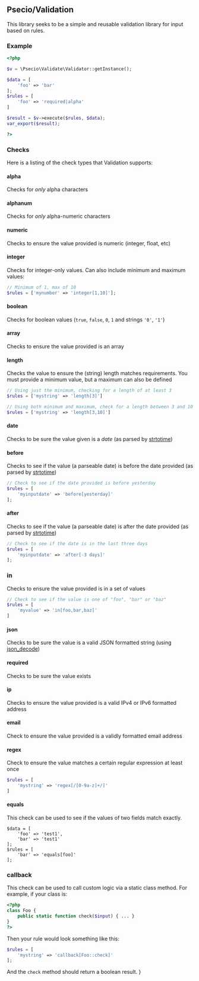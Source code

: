 ## Psecio/Validation

This library seeks to be a simple and reusable validation library for input based on rules.

### Example

```php
<?php

$v = \Psecio\Validate\Validator::getInstance();

$data = [
    'foo' => 'bar'
];
$rules = [
    'foo' => 'required|alpha'
]

$result = $v->execute($rules, $data);
var_export($result);

?>
```


### Checks

Here is a listing of the check types that Validation supports:

#### alpha
Checks for *only* alpha characters

#### alphanum
Checks for *only* alpha-numeric characters

#### numeric
Checks to ensure the value provided is numeric (integer, float, etc)

#### integer
Checks for integer-only values. Can also include minimum and maximum values:

```php
// Minimum of 1, max of 10
$rules = ['mynumber' => 'integer[1,10]'];
```

#### boolean
Checks for boolean values (`true`, `false`, `0`, `1` and strings `'0'`, `'1'`)

#### array
Checks to ensure the value provided is an array

#### length
Checks the value to ensure the (string) length matches requirements. You must provide a minimum value, but a maximum can also be defined

```php
// Using just the minimum, checking for a length of at least 3
$rules = ['mystring' => 'length[3]']

// Using both minimum and maximum, check for a length between 3 and 10
$rules = ['mystring' => 'length[3,10]']
```

#### date
Checks to be sure the value given is a *date* (as parsed by [strtotime](http://php.net/strtotime))

#### before
Checks to see if the value (a parseable date) is before the date provided (as parsed by [strtotime](http://php.net/strtotime))

```php
// Check to see if the date provided is before yesterday
$rules = [
    'myinputdate' => 'before[yesterday]'
];
```

#### after
Checks to see if the value (a parseable date) is after the date provided (as parsed by [strtotime](http://php.net/strtotime))

```php
// Check to see if the date is in the last three days
$rules = [
    'myinputdate' => 'after[-3 days]'
];
```

### in
Checks to ensure the value provided is in a set of values

```php
// Check to see if the value is one of "foo", "bar" or "baz"
$rules = [
    'myvalue' => 'in[foo,bar,baz]'
]
```

#### json
Checks to be sure the value is a valid JSON formatted string (using [json_decode](http://php.net/json_decode))

#### required
Checks to be sure the value exists

#### ip
Checks to ensure the value provided is a valid IPv4 or IPv6 formatted address

#### email
Check to ensure the value provided is a validly formatted email address

#### regex
Check to ensure the value matches a certain regular expression at least once

```php
$rules = [
    'mystring' => 'regex[/[0-9a-z]+/]'
]
```

#### equals
This check can be used to see if the values of two fields match exactly.

```
$data = [
    'foo' => 'test1',
    'bar' => 'test1'
];
$rules = [
    'bar' => 'equals[foo]'
];
```

### callback

This check can be used to call custom logic via a static class method. For example, if your class is:

```php
<?php
class Foo {
	public static function check($input) { ... }
}
?>
```

Then your rule would look something like this:

```php
$rules = [
	'mystring' => 'callback[Foo::check]'
];
```

And the `check` method should return a boolean result.
}
